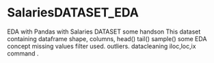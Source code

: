 # SalariesDATASET_EDA
EDA with Pandas with Salaries DATASET some handson
This dataset containing dataframe
shape, columns, head() tail() sample()
some EDA concept
missing values
filter used.
outliers.
datacleaning
iloc,loc,ix command .
